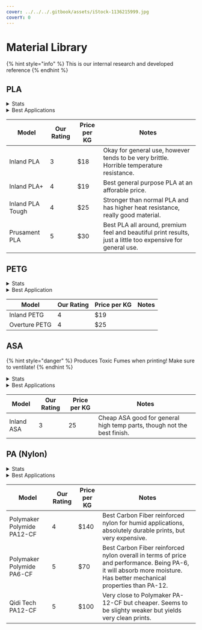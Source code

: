 ```yaml
---
cover: ../../../.gitbook/assets/iStock-1136215999.jpg
coverY: 0
---
```


# Material Library

{% hint style="info" %}
This is our internal research and developed reference
{% endhint %}

## PLA

<details>

<summary>Stats</summary>

### Polylactic Acid&#x20;

**Print Temp:** 215-260°C (Hotend) 60-80°C (Bed)

**Glass Transition Temperature:** \~65°C

**Density:** 1.24 g/cm^3

**Tensile Strength:** \~37 MPa

**Flexural Modulus:** \~4 GPa

**Elongation:** \~4%

**Hyrdoscopic:** Yes

**Enclosure:** Not Needed

</details>

<details>

<summary>Best Applications</summary>

PLA is the best general purpose material. It's low cost, easy to print, and pretty strong. However PLA isn't necessarily the most durable material for outdoor use due to its low temperature resistance. A hot sunny day could lead to your PLA prints warping outdoors! SOme variants of PLA such as PLA Pro or PLA+ can overcome these warping risks in higher ambient heat, however it still remains a risk. With careful consideration of this however, PLA is still a suitable prototyping material for outdoor testable parts, though likely not suited for final parts.&#x20;

</details>

<table><thead><tr><th>Model</th><th data-type="rating" data-max="5">Our Rating</th><th>Price per KG</th><th>Notes</th></tr></thead><tbody><tr><td>Inland PLA</td><td>3</td><td>$18</td><td>Okay for general use, however tends to be very brittle. Horrible temperature resistance.</td></tr><tr><td>Inland PLA+</td><td>4</td><td>$19</td><td>Best general purpose PLA at an afforable price.</td></tr><tr><td>Inland PLA Tough</td><td>4</td><td>$25</td><td>Stronger than normal PLA and has higher heat resistance, really good material.</td></tr><tr><td>Prusament PLA</td><td>5</td><td>$30</td><td>Best PLA all around, premium feel and beautiful print results, just a little too expensive for general use. </td></tr></tbody></table>

## PETG

<details>

<summary>Stats</summary>

## Polyethylene Terephthalate Glycol

**Print Temp:** 215-260°C (Hotend) 60-80°C (Bed)

**Glass Transition Temperature:** \~80°C

**Density:** 1.27 g/cm^3

**Tensile Strength:** \~28 MPa

**Flexural Modulus:** \~2 GPa

**Elongation:** \~25%

**Hyrdoscopic:** Yes

**Enclosure:** Not needed but good to have



</details>

<details>

<summary>Best Application</summary>

Though not as strong as PLA, PETG has superior temperature resistance. It's a great general use material for any part that could be printed in PLA but needs that extra bit of heat resistance. It's flexibility is also something that can be useful, however its challenging to achieve good layer adhesion on PETG, so any high flex appliances will lead to cracking. PETG is also increibly challneing to paint or use adhesives on. Most paints will stick, and strong adhesives like epoxy will work, but in our experience both fail quite easily overtime on PETG.&#x20;

</details>

<table><thead><tr><th>Model</th><th data-type="rating" data-max="5">Our Rating</th><th>Price per KG</th><th>Notes</th></tr></thead><tbody><tr><td>Inland PETG</td><td>4</td><td>$19</td><td></td></tr><tr><td>Overture PETG</td><td>4</td><td>$25</td><td></td></tr></tbody></table>

## ASA

{% hint style="danger" %}
Produces Toxic Fumes when printing! Make sure to ventilate!
{% endhint %}

<details>

<summary>Stats</summary>

## Acrylonitrile Styrene Acrylate&#x20;

**Print Temp:** 220-250°C (Hotend) 90-100°C (Bed)

**Glass Transition Temperature:** \~100°C

**Density:** 1.07 g/cm^3

**Tensile Strength:** \~30 MPa

**Flexural Modulus:** \~2 GPa

**Elongation:** \~5%

**Hyrdoscopic:** Yes

**Enclosure:** Needed

</details>

<details>

<summary>Best Applications</summary>

Contrary to popular belief, ASA isn't the king of strong 3D prints, as we can see from it's rather poor tensile strength, it's a rather brittle material. However its primary advantage is at heat and weather resistance, making it a rather durable material for outdoor applications that won't require very high loads. Keep in mind it's not the easiest material to work with due to it's likeliness to warp and toxic fumes produced during printing.

</details>

<table><thead><tr><th>Model</th><th data-type="rating" data-max="5">Our Rating</th><th>Price per KG</th><th>Notes</th></tr></thead><tbody><tr><td>Inland ASA</td><td>3</td><td>25</td><td>Cheap ASA good for general high temp parts, though not the best finish.</td></tr></tbody></table>

## PA (Nylon)

<details>

<summary>Stats</summary>

## Nylon&#x20;

**Print Temp:** 250-300°C (Hotend) 90-100°C (Bed)

**Glass Transition Temperature:** \~70-80°C

**Density:** 1.15 g/cm^3 (May vary for fiber reinforced)

**Tensile Strength:** \~76 MPa (\~150 Mpa for fiber reinforced)

**Flexural Modulus:** \~110 GPa

**Elongation:** \~90%

**Hyrdoscopic:** Yes

**Enclosure:** Needed

</details>

<details>

<summary>Best Applications</summary>

Nylon isn't an easy material to work with and can be very expensive, but it yields amazing qualities in terms of strength and overall performance. It yields incredibly durable parts. However it's flexibility may limit its usable applications. There are many Glass Fiber and Carbon Fiber reinforced Nylons that can yield very stiff parts while retaining many of the great qualities of nylon. As stated earlier, it is a very expensive material to work with, hence why we reserve it for final parts rather than prototyping.

</details>

<table><thead><tr><th>Model</th><th data-type="rating" data-max="5">Our Rating</th><th>Price per KG</th><th>Notes</th></tr></thead><tbody><tr><td>Polymaker Polymide PA12-CF</td><td>4</td><td>$140</td><td>Best Carbon Fiber reinforced nylon for humid applications, absolutely durable prints, but very expensive.</td></tr><tr><td>Polymaker Polymide PA6-CF</td><td>5</td><td>$70</td><td>Best Carbon Fiber reinforced nylon overall in terms of price and performance. Being PA-6, it will absorb more moisture. Has better mechanical properties than PA-12.</td></tr><tr><td>Qidi Tech PA12-CF</td><td>5</td><td>$100</td><td>Very close to Polymaker PA-12-CF but cheaper. Seems to be slighty weaker but yields very clean prints.</td></tr></tbody></table>
